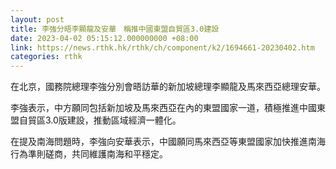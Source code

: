 ```yaml
---
layout: post
title: 李強分晤李顯龍及安華　稱推中國東盟自貿區3.0建設
date: 2023-04-02 05:15:12.000000000 +08:00
link: https://news.rthk.hk/rthk/ch/component/k2/1694661-20230402.htm
categories: rthk
---
```


在北京，國務院總理李強分別會晤訪華的新加坡總理李顯龍及馬來西亞總理安華。

李強表示，中方願同包括新加坡及馬來西亞在內的東盟國家一道，積極推進中國東盟自貿區3.0版建設，推動區域經濟一體化。

在提及南海問題時，李強向安華表示，中國願同馬來西亞等東盟國家加快推進南海行為準則磋商，共同維護南海和平穩定。
